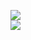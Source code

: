 [![](https://img.shields.io/badge/Made%20With-Github%20Spray-lightgrey.svg?style=for-the-badge&logo=github)](https://github.com/Annihil/github-spray#25425)  
[![](https://i.imgur.com/2DrTn0Z.gif)](https://github.com/Annihil/github-spray)
